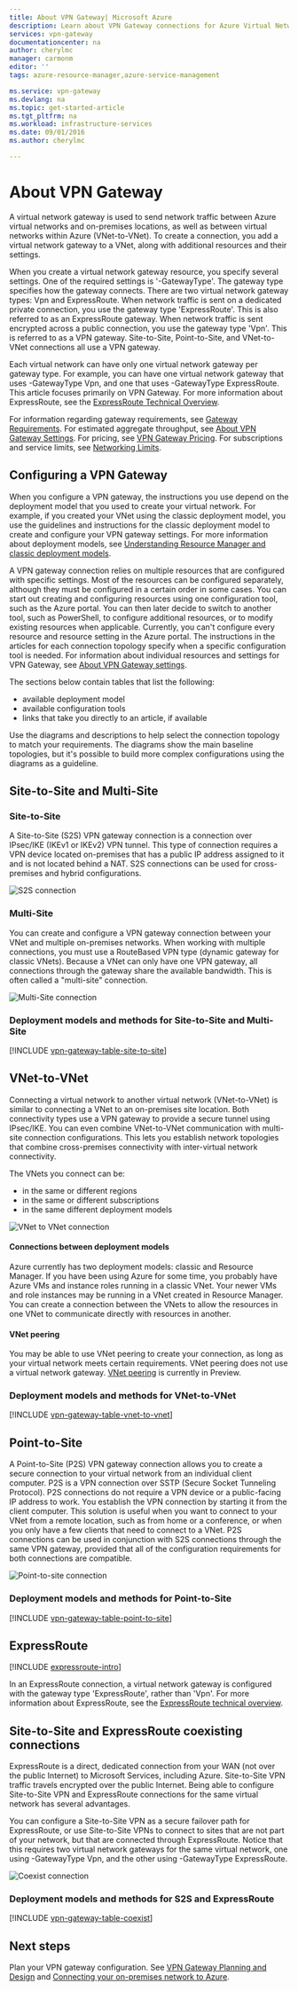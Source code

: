 ```yaml
---
title: About VPN Gateway| Microsoft Azure
description: Learn about VPN Gateway connections for Azure Virtual Networks.
services: vpn-gateway
documentationcenter: na
author: cherylmc
manager: carmonm
editor: ''
tags: azure-resource-manager,azure-service-management

ms.service: vpn-gateway
ms.devlang: na
ms.topic: get-started-article
ms.tgt_pltfrm: na
ms.workload: infrastructure-services
ms.date: 09/01/2016
ms.author: cherylmc

---
```

# About VPN Gateway
A virtual network gateway is used to send network traffic between Azure virtual networks and on-premises locations, as well as between virtual networks within Azure (VNet-to-VNet). To create a connection, you add a virtual network gateway to a VNet, along with additional resources and their settings. 

When you create a virtual network gateway resource, you specify several settings. One of the required settings is '-GatewayType'. The gateway type specifies how the gateway connects. There are two virtual network gateway types: Vpn and ExpressRoute. When network traffic is sent on a dedicated private connection, you use the gateway type 'ExpressRoute'. This is also referred to as an ExpressRoute gateway. When network traffic is sent encrypted across a public connection, you use the gateway type 'Vpn'. This is referred to as a VPN gateway. Site-to-Site, Point-to-Site, and VNet-to-VNet connections all use a VPN gateway.

Each virtual network can have only one virtual network gateway per gateway type. For example, you can have one virtual network gateway that uses -GatewayType Vpn, and one that uses -GatewayType ExpressRoute. This article focuses primarily on VPN Gateway. For more information about ExpressRoute, see the [ExpressRoute Technical Overview](../expressroute/expressroute-introduction.md).

For information regarding gateway requirements, see [Gateway Requirements](vpn-gateway-about-vpn-gateway-settings.md#requirements). For estimated aggregate throughput, see [About VPN Gateway Settings](vpn-gateway-about-vpn-gateway-settings.md#aggthroughput). For pricing, see [VPN Gateway Pricing](https://azure.microsoft.com/pricing/details/vpn-gateway). For subscriptions and service limits, see [Networking Limits](../azure-subscription-service-limits.md#networking-limits).

## Configuring a VPN Gateway
When you configure a VPN gateway, the instructions you use depend on the deployment model that you used to create your virtual network. For example, if you created your VNet using the classic deployment model, you use the guidelines and instructions for the classic deployment model to create and configure your VPN gateway settings. For more information about deployment models, see [Understanding Resource Manager and classic deployment models](../resource-manager-deployment-model.md).

A VPN gateway connection relies on multiple resources that are configured with specific settings. Most of the resources can be configured separately, although they must be configured in a certain order in some cases. You can start out creating and configuring resources using one configuration tool, such as the Azure portal. You can then later decide to switch to another tool, such as PowerShell, to configure additional resources, or to modify existing resources when applicable. Currently, you can't configure every resource and resource setting in the Azure portal. The instructions in the articles for each connection topology specify when a specific configuration tool is needed. For information about individual resources and settings for VPN Gateway, see [About VPN Gateway settings](vpn-gateway-about-vpn-gateway-settings.md).

The sections below contain tables that list the following:

* available deployment model
* available configuration tools
* links that take you directly to an article, if available

Use the diagrams and descriptions to help select the connection topology to match your requirements. The diagrams show the main baseline topologies, but it's possible to build more complex configurations using the diagrams as a guideline.

## Site-to-Site and Multi-Site
### Site-to-Site
A Site-to-Site (S2S) VPN gateway connection is a connection over IPsec/IKE (IKEv1 or IKEv2) VPN tunnel. This type of connection requires a VPN device located on-premises that has a public IP address assigned to it and is not located behind a NAT. S2S connections can be used for cross-premises and hybrid configurations.   

![S2S connection](./media/vpn-gateway-about-vpngateways/demos2s.png "site-to-site")

### Multi-Site
You can create and configure a VPN gateway connection between your VNet and multiple on-premises networks. When working with multiple connections, you must use a RouteBased VPN type (dynamic gateway for classic VNets). Because a VNet can only have one VPN gateway, all connections through the gateway share the available bandwidth. This is often called a "multi-site" connection.

![Multi-Site connection](./media/vpn-gateway-about-vpngateways/demomulti.png "multi-site")

### Deployment models and methods for Site-to-Site and Multi-Site
[!INCLUDE [vpn-gateway-table-site-to-site](../../includes/vpn-gateway-table-site-to-site-include.md)]

## VNet-to-VNet
Connecting a virtual network to another virtual network (VNet-to-VNet) is similar to connecting a VNet to an on-premises site location. Both connectivity types use a VPN gateway to provide a secure tunnel using IPsec/IKE. You can even combine VNet-to-VNet communication with multi-site connection configurations. This lets you establish network topologies that combine cross-premises connectivity with inter-virtual network connectivity.

The VNets you connect can be:

* in the same or different regions
* in the same or different subscriptions 
* in the same different deployment models

![VNet to VNet connection](./media/vpn-gateway-about-vpngateways/demov2v.png "vnet-to-vnet")

#### Connections between deployment models
Azure currently has two deployment models: classic and Resource Manager. If you have been using Azure for some time, you probably have Azure VMs and instance roles running in a classic VNet. Your newer VMs and role instances may be running in a VNet created in Resource Manager. You can create a connection between the VNets to allow the resources in one VNet to communicate directly with resources in another.

#### VNet peering
You may be able to use VNet peering to create your connection, as long as your virtual network meets certain requirements. VNet peering does not use a virtual network gateway. [VNet peering](../virtual-network/virtual-network-peering-overview.md) is currently in Preview.

### Deployment models and methods for VNet-to-VNet
[!INCLUDE [vpn-gateway-table-vnet-to-vnet](../../includes/vpn-gateway-table-vnet-to-vnet-include.md)]

## Point-to-Site
A Point-to-Site (P2S) VPN gateway connection allows you to create a secure connection to your virtual network from an individual client computer. P2S is a VPN connection over SSTP (Secure Socket Tunneling Protocol). P2S connections do not require a VPN device or a public-facing IP address to work. You establish the VPN connection by starting it from the client computer. This solution is useful when you want to connect to your VNet from a remote location, such as from home or a conference, or when you only have a few clients that need to connect to a VNet. P2S connections can be used in conjunction with S2S connections through the same VPN gateway, provided that all of the configuration requirements for both connections are compatible.

![Point-to-site connection](./media/vpn-gateway-about-vpngateways/demop2s.png "point-to-site")

### Deployment models and methods for Point-to-Site
[!INCLUDE [vpn-gateway-table-point-to-site](../../includes/vpn-gateway-table-point-to-site-include.md)]

## ExpressRoute
[!INCLUDE [expressroute-intro](../../includes/expressroute-intro-include.md)]

In an ExpressRoute connection, a virtual network gateway is configured with the gateway type 'ExpressRoute', rather than 'Vpn'. For more information about ExpressRoute, see the [ExpressRoute technical overview](../expressroute/expressroute-introduction.md).

## Site-to-Site and ExpressRoute coexisting connections
ExpressRoute is a direct, dedicated connection from your WAN (not over the public Internet) to Microsoft Services, including Azure. Site-to-Site VPN traffic travels encrypted over the public Internet. Being able to configure Site-to-Site VPN and ExpressRoute connections for the same virtual network has several advantages.

You can configure a Site-to-Site VPN as a secure failover path for ExpressRoute, or use Site-to-Site VPNs to connect to sites that are not part of your network, but that are connected through ExpressRoute. Notice that this requires two virtual network gateways for the same virtual network, one using -GatewayType Vpn, and the other using -GatewayType ExpressRoute.

![Coexist connection](./media/vpn-gateway-about-vpngateways/demoer.png "expressroute-site2site")

### Deployment models and methods for S2S and ExpressRoute
[!INCLUDE [vpn-gateway-table-coexist](../../includes/vpn-gateway-table-coexist-include.md)]

## Next steps
Plan your VPN gateway configuration. See [VPN Gateway Planning and Design](vpn-gateway-plan-design.md) and [Connecting your on-premises network to Azure](../guidance/guidance-connecting-your-on-premises-network-to-azure.md).

